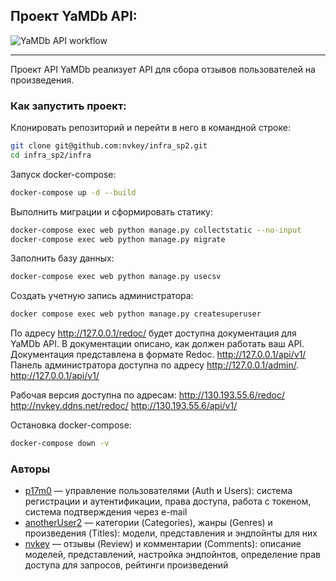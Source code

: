 ## Проект YaMDb API:
![YaMDb API workflow](https://github.com/nvkey/yamdb_final/actions/workflows/yamdb_workflow.yml/badge.svg)

---
Проект API YaMDb реализует API для сбора отзывов пользователей на произведения.

### Как запустить проект:

Клонировать репозиторий и перейти в него в командной строке:
``` bash
git clone git@github.com:nvkey/infra_sp2.git
cd infra_sp2/infra
```

Запуск docker-compose:
``` bash
docker-compose up -d --build 
```

Выполнить миграции и сформировать статику:
``` bash
docker-compose exec web python manage.py collectstatic --no-input 
docker-compose exec web python manage.py migrate
```

Заполнить базу данных:
``` bash
docker-compose exec web python manage.py usecsv
```

Cоздать учетную запись администратора:
``` bash
docker compose exec web python manage.py createsuperuser
```

По адресу http://127.0.0.1/redoc/ будет доступна документация для YaMDb API. В документации описано, как должен работать ваш API. Документация представлена в формате Redoc.
http://127.0.0.1/api/v1/
Панель администратора доступна по адресу http://127.0.0.1/admin/.
http://127.0.0.1/api/v1/

Рабочая версия доступна по адресам:
http://130.193.55.6/redoc/
http://nvkey.ddns.net/redoc/
http://130.193.55.6/api/v1/

Остановка docker-compose:
``` bash
docker-compose down -v 
```

### Авторы
- [p17m0](https://github.com/p17m0) — управление пользователями (Auth и Users): система регистрации и аутентификации, права доступа, работа с токеном, система подтверждения через e-mail
- [anotherUser2](https://github.com/anotherUser2) — категории (Categories), жанры (Genres) и произведения (Titles): модели, представления и эндпойнты для них
- [nvkey](https://github.com/nvkey) — отзывы (Review) и комментарии (Comments): описание моделей, представлений, настройка эндпойнтов, определение прав доступа для запросов, рейтинги произведений
